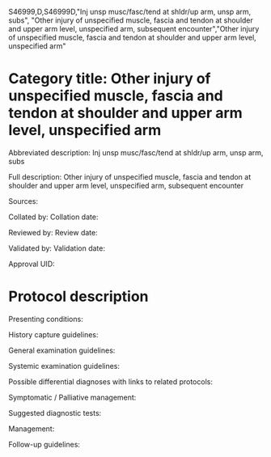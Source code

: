 S46999,D,S46999D,"Inj unsp musc/fasc/tend at shldr/up arm, unsp arm, subs", "Other injury of unspecified muscle, fascia and tendon at shoulder and upper arm level, unspecified arm, subsequent encounter","Other injury of unspecified muscle, fascia and tendon at shoulder and upper arm level, unspecified arm"
# Category title: Other injury of unspecified muscle, fascia and tendon at shoulder and upper arm level, unspecified arm

Abbreviated description: Inj unsp musc/fasc/tend at shldr/up arm, unsp arm, subs

Full description: Other injury of unspecified muscle, fascia and tendon at shoulder and upper arm level, unspecified arm, subsequent encounter

Sources:

Collated by:
Collation date:

Reviewed by:
Review date:

Validated by:
Validation date:

Approval UID:

# Protocol description

Presenting conditions:

History capture guidelines:

General examination guidelines:

Systemic examination guidelines:

Possible differential diagnoses with links to related protocols:

Symptomatic / Palliative management:

Suggested diagnostic tests:

Management:

Follow-up guidelines:
